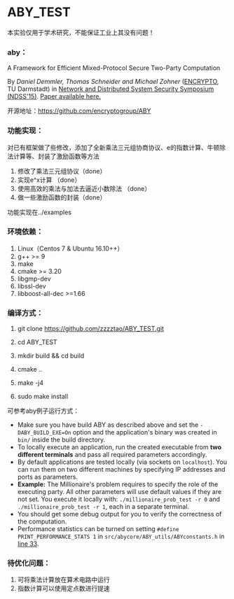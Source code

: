 # ABY_TEST

本实验仅用于学术研究，不能保证工业上其没有问题！



### aby：

A Framework for Efficient Mixed-Protocol Secure Two-Party Computation

By *Daniel Demmler, Thomas Schneider and Michael Zohner* ([ENCRYPTO](http://www.encrypto.de/), TU Darmstadt)
in [Network and Distributed System Security Symposium (NDSS'15)](http://www.internetsociety.org/events/ndss-symposium-2015). [Paper available here.](http://thomaschneider.de/papers/DSZ15.pdf)

开源地址：https://github.com/encryptogroup/ABY



### 功能实现：

对已有框架做了些修改，添加了全新乘法三元组协商协议、e的指数计算、牛顿除法计算等、封装了激励函数等方法

1. 修改了乘法三元组协议（done）
2. 实现e^x计算 （done）
3. 使用高效的乘法与加法去逼近小数除法 （done）
4. 做一些激励函数的封装（done）



功能实现在../examples



### 环境依赖：

1. Linux（Centos 7 & Ubuntu 16.10++）
2. g++ >= 9
3. make
4. cmake >= 3.20
5. libgmp-dev
6. libssl-dev
7. libboost-all-dec >=1.66



###  编译方式：

1. git clone https://github.com/zzzztao/ABY_TEST.git

2. cd ABY_TEST

3. mkdir build && cd build

4. cmake ..

5. make -j4

6. sudo make install

   

可参考aby例子运行方式：

- Make sure you have build ABY as described above and set the `-DABY_BUILD_EXE=On` option and the application's binary was created in `bin/` inside the build directory.
- To locally execute an application, run the created executable from **two different terminals** and pass all required parameters accordingly.
- By default applications are tested locally (via sockets on `localhost`). You can run them on two different machines by specifying IP addresses and ports as parameters.
- **Example:** The Millionaire's problem requires to specify the role of the executing party. All other parameters will use default values if they are not set. You execute it locally with: `./millionaire_prob_test -r 0` and `./millionaire_prob_test -r 1`, each in a separate terminal.
- You should get some debug output for you to verify the correctness of the computation.
- Performance statistics can be turned on setting `#define PRINT_PERFORMANCE_STATS 1` in `src/abycore/ABY_utils/ABYconstants.h` in [line 33](https://github.com/encryptogroup/ABY/blob/public/src/abycore/ABY_utils/ABYconstants.h#L33).



### 待优化问题：

1. 可将乘法计算放在算术电路中运行
2. 指数计算可以使用定点数进行提速



   
